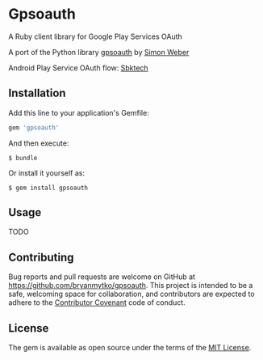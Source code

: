 # Gpsoauth

A Ruby client library for Google Play Services OAuth

A port of the Python library [gpsoauth](https://github.com/simon-weber/gpsoauth) by [Simon Weber](https://github.com/simon-weber)

Android Play Service OAuth flow: [Sbktech](https://sbktech.blogspot.com/2014/01/inside-android-play-services-magic.html)

## Installation

Add this line to your application's Gemfile:

```ruby
gem 'gpsoauth'
```

And then execute:

    $ bundle

Or install it yourself as:

    $ gem install gpsoauth

## Usage

TODO

## Contributing

Bug reports and pull requests are welcome on GitHub at https://github.com/bryanmytko/gpsoauth. This project is intended to be a safe, welcoming space for collaboration, and contributors are expected to adhere to the [Contributor Covenant](http://contributor-covenant.org) code of conduct.


## License

The gem is available as open source under the terms of the [MIT License](http://opensource.org/licenses/MIT).

